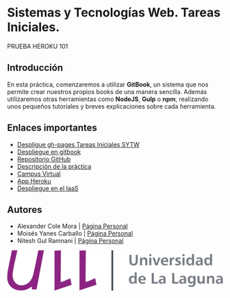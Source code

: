 # Sistemas y Tecnologías Web. Tareas Iniciales.


PRUEBA HEROKU 101
## Introducción

En esta práctica, comenzaremos a utilizar **GitBook**, un sistema que nos permite crear nuestros propios books de una manera sencilla. Además utilizaremos otras herramientas como **NodeJS**, **Gulp** o **npm**, realizando unos pequeños tutoriales y breves explicaciones sobre cada herramienta.

## Enlaces importantes
*  [Despligue gh-pages Tareas Iniciales SYTW](https://ull-esit-sytw-1617.github.io/practica-despliegues-en-iaas-y-heroku-alex-moi/)
*  [Despliegue en gitbook](https://alu0100767421.gitbooks.io/practica-despliegues-en-iaas-y-heroku-alex-moi/content/)
*  [Repositorio GitHub](https://github.com/ULL-ESIT-SYTW-1617/practica-despliegues-en-iaas-y-heroku-alex-moi)
*  [Descripción de la práctica](https://crguezl.github.io/ull-esit-1617/practicas/practicagitbook.html)
*  [Campus Virtual](https://campusvirtual.ull.es/1617/course/view.php?id=1175)
*  [App Heroku](https://gitbook-alex-moi-nitesh.herokuapp.com/)
*  [Despliegue en el IaaS](http://10.6.128.129:8080)

## Autores

* Alexander Cole Mora  | [Página Personal](http://alu0100767421.github.io/)
* Moisés Yanes Carballo | [Página Personal](http://alu0100782851.github.io/)
* Nitesh Gul Ramnani | [Página Personal](http://alu0100814651.github.io/blog/)

![Universidad de La Laguna](https://github.com/ULL-ESIT-SYTW-1617/tareas-iniciales-alex-moi/blob/master/images/logotipo-principal.png?raw=true)
